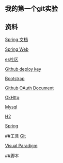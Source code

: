 ## 我的第一个git实验


## 资料
[Spring 文档](https://spring.io/guides)

[Spring Web](https://spring.io/guides/gs/serving-web-content/)

[es社区](https://elasticsearch.cn/)

[Github deploy key](https://developer.github.com/v3/guides/managing-deploy-keys/#deploy-keys)

[Bootstrap](https://v3.bootcss.com/getting-started)

[Github OAuth Document](https://developer.github.com/apps/building-oauth-apps/creating-an-oauth-app/)

[OkHttp](https://square.github.io/)

[Mysql](https://www.runoob.com/mysql/mysql-tutorial.html)

[H2](http://www.h2database.com/html/main.html)

[Spring](https://docs.spring.io/spring-boot/docs/2.0.0.RC1/reference/htmlsingle/#boot-features-embedded-database-support)


##工具
[Git](https://git-scm.com/)

[Visual Paradigm](https://www.visual-paradigm.com)


##脚本
